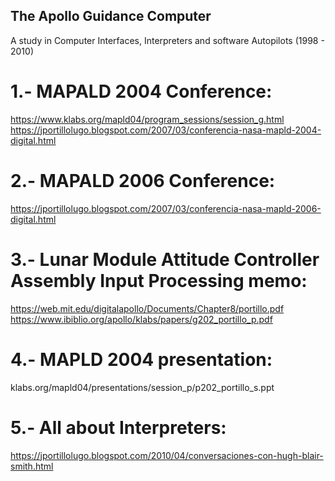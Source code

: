 ## The Apollo Guidance Computer
A study in Computer Interfaces, Interpreters and software Autopilots (1998 - 2010)

# 1.- MAPALD 2004 Conference:
https://www.klabs.org/mapld04/program_sessions/session_g.html
https://jportillolugo.blogspot.com/2007/03/conferencia-nasa-mapld-2004-digital.html

# 2.- MAPALD 2006 Conference:
https://jportillolugo.blogspot.com/2007/03/conferencia-nasa-mapld-2006-digital.html

# 3.- Lunar Module Attitude Controller Assembly Input Processing memo:
https://web.mit.edu/digitalapollo/Documents/Chapter8/portillo.pdf
https://www.ibiblio.org/apollo/klabs/papers/g202_portillo_p.pdf

# 4.- MAPLD 2004 presentation:
klabs.org/mapld04/presentations/session_p/p202_portillo_s.ppt

# 5.- All about Interpreters:
https://jportillolugo.blogspot.com/2010/04/conversaciones-con-hugh-blair-smith.html
